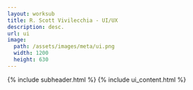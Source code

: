 ```yaml
---
layout: worksub
title: R. Scott Vivilecchia - UI/UX
description: desc.
url: ui
image:
  path: /assets/images/meta/ui.png
  width: 1200
  height: 630
---
```


<div class="container">
	<div class="row">
		<div class="mt-3 dark-content-box col-10 offset-1 col-md-8 offset-md-2">
			{% include subheader.html %}
			{% include ui_content.html %}
		</div>
	</div>
</div>
